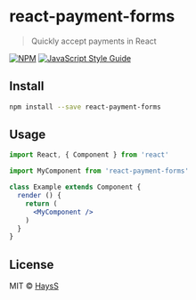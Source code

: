 # react-payment-forms

> Quickly accept payments in React

[![NPM](https://img.shields.io/npm/v/react-payment-forms.svg)](https://www.npmjs.com/package/react-payment-forms) [![JavaScript Style Guide](https://img.shields.io/badge/code_style-standard-brightgreen.svg)](https://standardjs.com)

## Install

```bash
npm install --save react-payment-forms
```

## Usage

```jsx
import React, { Component } from 'react'

import MyComponent from 'react-payment-forms'

class Example extends Component {
  render () {
    return (
      <MyComponent />
    )
  }
}
```

## License

MIT © [HaysS](https://github.com/HaysS)

